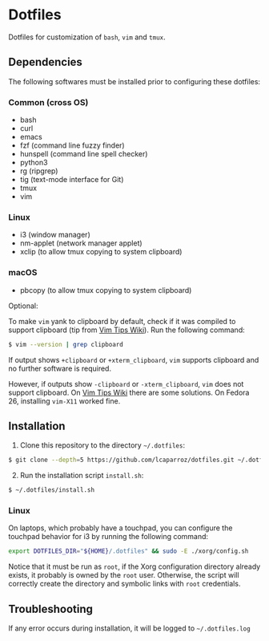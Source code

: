 # Dotfiles

Dotfiles for customization of `bash`, `vim` and `tmux`.

## Dependencies

The following softwares must be installed prior to configuring these dotfiles:

### Common (cross OS)

* bash
* curl
* emacs
* fzf (command line fuzzy finder)
* hunspell (command line spell checker)
* python3
* rg (ripgrep)
* tig (text-mode interface for Git)
* tmux
* vim

### Linux

* i3 (window manager)
* nm-applet (network manager applet)
* xclip (to allow tmux copying to system clipboard)

### macOS

* pbcopy (to allow tmux copying to system clipboard)

Optional:

To make `vim` yank to clipboard by default, check if it was compiled to support
clipboard (tip from [Vim Tips Wiki][vim_tips_wiki]). Run the following command:

```sh
$ vim --version | grep clipboard
```

If output shows `+clipboard` or `+xterm_clipboard`, `vim` supports clipboard and
no further software is required.

However, if outputs show `-clipboard` or `-xterm_clipboard`, `vim` does not
support clipboard. On [Vim Tips Wiki][vim_tips_wiki] there are some solutions.
On Fedora 26, installing `vim-X11` worked fine.

## Installation

1. Clone this repository to the directory `~/.dotfiles`:

```sh
$ git clone --depth=5 https://github.com/lcaparroz/dotfiles.git ~/.dotfiles
```

2. Run the installation script `install.sh`:

```sh
$ ~/.dotfiles/install.sh
```
### Linux

On laptops, which probably have a touchpad, you can configure the touchpad
behavior for i3 by running the following command:

```sh
export DOTFILES_DIR="${HOME}/.dotfiles" && sudo -E ./xorg/config.sh
```

Notice that it must be run as `root`, if the Xorg configuration directory
already exists, it probably is owned by the `root` user. Otherwise, the script
will correctly create the directory and symbolic links with `root` credentials.

## Troubleshooting

If any error occurs during installation, it will be logged to `~/.dotfiles.log`

[vim_tips_wiki]: http://vim.wikia.com/wiki/Accessing_the_system_clipboard
